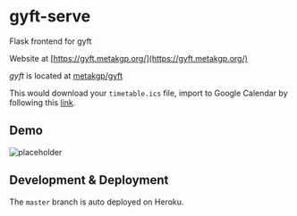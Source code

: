 # gyft-serve

Flask frontend for gyft

Website at [https://gyft.metakgp.org/](https://gyft.metakgp.org/)

*gyft* is located at [metakgp/gyft](https://github.com/metakgp/gyft)

This would download your `timetable.ics` file, import to Google Calendar by following this [link](https://support.google.com/calendar/answer/37118?hl=en).

## Demo

![placeholder](out.gif)

## Development & Deployment

The `master` branch is auto deployed on Heroku.
